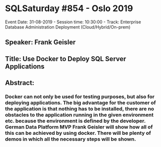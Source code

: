 # SQLSaturday #854 - Oslo 2019
Event Date: 31-08-2019 - Session time: 10:30:00 - Track: Enterprise Database Administration  Deployment (Cloud/Hybrid/On-prem)
## Speaker: Frank Geisler
## Title: Use Docker to Deploy SQL Server Applications
## Abstract:
### Docker can not only be used for testing purposes, but also for deploying applications. The big advantage for the customer of the application is that nothing has to be installed, there are no obstacles to the application running in the given environment etc. because the environment is defined by the developer. German Data Platform MVP Frank Geisler will show how all of this can be achieved by using docker. There will be plenty of demos in which all the necessary steps will be shown.
